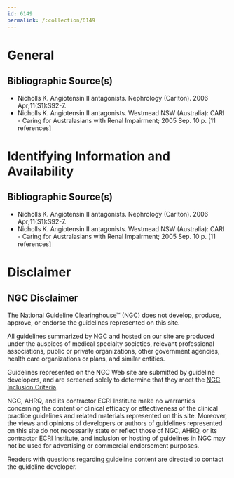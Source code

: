 ```yaml
---
id: 6149
permalink: /:collection/6149
---
```


# General

## Bibliographic Source(s)

- Nicholls K. Angiotensin II antagonists. Nephrology (Carlton). 2006 Apr;11(S1):S92-7.
- Nicholls K. Angiotensin II antagonists. Westmead NSW (Australia): CARI - Caring for Australasians with Renal Impairment; 2005 Sep. 10 p. [11 references]

# Identifying Information and Availability

## Bibliographic Source(s)

- Nicholls K. Angiotensin II antagonists. Nephrology (Carlton). 2006 Apr;11(S1):S92-7.
- Nicholls K. Angiotensin II antagonists. Westmead NSW (Australia): CARI - Caring for Australasians with Renal Impairment; 2005 Sep. 10 p. [11 references]

# Disclaimer

## NGC Disclaimer

The National Guideline Clearinghouse™ (NGC) does not develop, produce, approve, or endorse the guidelines represented on this site.

All guidelines summarized by NGC and hosted on our site are produced under the auspices of medical specialty societies, relevant professional associations, public or private organizations, other government agencies, health care organizations or plans, and similar entities.

Guidelines represented on the NGC Web site are submitted by guideline developers, and are screened solely to determine that they meet the [NGC Inclusion Criteria](/help-and-about/summaries/inclusion-criteria).

NGC, AHRQ, and its contractor ECRI Institute make no warranties concerning the content or clinical efficacy or effectiveness of the clinical practice guidelines and related materials represented on this site. Moreover, the views and opinions of developers or authors of guidelines represented on this site do not necessarily state or reflect those of NGC, AHRQ, or its contractor ECRI Institute, and inclusion or hosting of guidelines in NGC may not be used for advertising or commercial endorsement purposes.

Readers with questions regarding guideline content are directed to contact the guideline developer.

